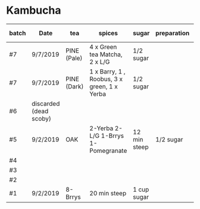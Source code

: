 # Kambucha


| batch | Date | tea | spices | sugar | preparation | Scoby | Bottling Date |2nd Fermentation | 
-------|-------|-----|--------|-------|-------------|-------|----------|----------|
|#7 |9/7/2019| PINE (Pale)| 4 x Green tea Matcha, 2 x L/G|1/2 sugar |
|#7 |9/7/2019| PINE (Dark)| 1 x Barry, 1 , Roobus, 3 x green, 1 x Yerba|1/2 sugar |
|#6 |discarded (dead scoby)|
|#5 |9/2/2019| OAK|2-Yerba 2-L/G 1-Brrys 1-Pomegranate|12 min steep|1/2 sugar |Cayenne Pepper Turmeric |CW scoby|
|#4 |
|#3 |
|#2 |
|#1 |9/2/2019|8-Brrys |20 min steep|1 cup sugar | |CW scoby|discarded to sweet|

